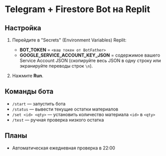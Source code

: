 # Telegram + Firestore Bot на Replit

## Настройка

1. Перейдите в "Secrets" (Environment Variables) Replit:
   - **BOT_TOKEN** = `<ваш токен от BotFather>`
   - **GOOGLE_SERVICE_ACCOUNT_KEY_JSON** = содержимое вашего Service Account JSON (скопируйте весь JSON в одну строку или экранируйте переводы строк `\n`).

2. Нажмите **Run**.

## Команды бота

- `/start` — запустить бота
- `/status` — вывести текущие остатки материалов
- `/set <id> <qty>` — установить количество материала `<id>` в `<qty>`
- `/test` — ручная проверка низкого остатка

## Планы

- Автоматическая ежедневная проверка в 22:00 